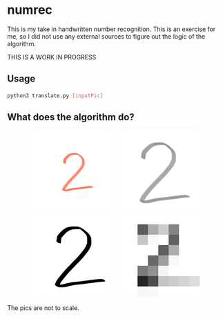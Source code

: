 # numrec
This is my take in handwritten number recognition. This is an exercise for me, so I did not use any external sources to figure out the logic of the algorithm.

THIS IS A WORK IN PROGRESS


## Usage

```bash
python3 translate.py [inputPic]
```

## What does the algorithm do?

<div style="text-align:center;">
    <img src="two.PNG" width="192" height="192">
    <img src="p0_two.png" width="192" height="192">
    <img src="p1_two.png" width="192" height="192">
    <img src="upscaled224.png" width="192" height="192 style="image-rendering: pixelated;"">
</div>

The pics are not to scale.
